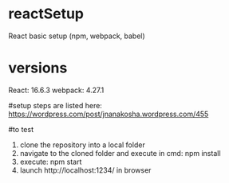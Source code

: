 # reactSetup
React basic setup (npm, webpack, babel)

# versions
React: 16.6.3
webpack: 4.27.1


#setup steps are listed here:
https://wordpress.com/post/jnanakosha.wordpress.com/455

#to test
1. clone the repository into a local folder
2. navigate to the cloned folder and execute in cmd:
    npm install
3. execute: npm start
4. launch http://localhost:1234/ in browser